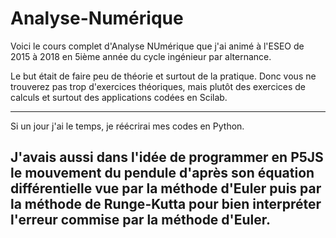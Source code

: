 # Analyse-Numérique

Voici le cours complet d'Analyse NUmérique que j'ai animé à l'ESEO de 2015 à 2018 en 5ième année du cycle ingénieur par alternance.

Le but était de faire peu de théorie et surtout de la pratique. Donc vous ne trouverez pas trop d'exercices théoriques, mais plutôt des exercices de calculs et surtout des applications codées en Scilab.

---
Si un jour j'ai le temps, je réécrirai mes codes en Python.

J'avais aussi dans l'idée de programmer en P5JS le mouvement du pendule d'après son équation différentielle vue par la méthode d'Euler puis par la méthode de Runge-Kutta pour bien interpréter l'erreur commise par la méthode d'Euler.
---
